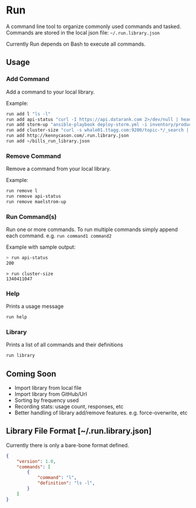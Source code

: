 Run
===

A command line tool to organize commonly used commands and tasked. Commands are stored in the local json file: `~/.run.library.json`

Currently Run depends on Bash to execute all commands.

## Usage

### Add Command

Add a command to your local library.

Example: 

```bash
run add l "ls -l"
run add api-status "curl -I https://api.datarank.com 2>/dev/null | head -n 1 | cut -d$' ' -f2"
run add storm-up "ansible-playbook deploy-storm.yml -i inventory/production -vvvv --private-key=keys/id_deployer -u deployer"
run add cluster-size "curl -s whale01.ttagg.com:9200/topic-*/_search | jq .hits.total"
run add http://kennycason.com/.run.library.json
run add ~/bills_run_library.json
```

### Remove Command

Remove a command from your local library.

Example: 

```bash
run remove l
run remove api-status
run remove maelstrom-up
```

### Run Command(s)

Run one or more commands. To run multiple commands simply append each command. e.g. `run command1 command2`

Example with sample output: 

```bash
> run api-status
200
```

```
> run cluster-size
1340411047
```

### Help

Prints a usage message

```bash
run help
```

### Library

Prints a list of all commands and their definitions

```bash
run library
```

## Coming Soon

- Import library from local file
- Import library from GitHub/Url
- Sorting by frequency used
- Recording stats: usage count, responses, etc
- Better handling of library add/remove features. e.g. force-overwrite, etc


## Library File Format [~/.run.library.json]

Currently there is only a bare-bone format defined.

```json
{
    "version": 1.0,
    "commands": [
        {
            "command": "l",
            "definition": "ls -l",
        }
    ]
}
```